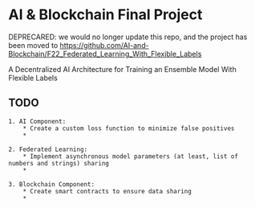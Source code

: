 # AI & Blockchain Final Project 
DEPRECARED: we would no longer update this repo, and the project has been moved to https://github.com/AI-and-Blockchain/F22_Federated_Learning_With_Flexible_Labels

A Decentralized AI Architecture for Training an Ensemble Model With Flexible Labels


## TODO
	1. AI Component:
	    * Create a custom loss function to minimize false positives
	    * 
	
	2. Federated Learning:
	    * Implement asynchronous model parameters (at least, list of numbers and strings) sharing
	    * 
	
	3. Blockchain Component:
	    * Create smart contracts to ensure data sharing 
	    * 
